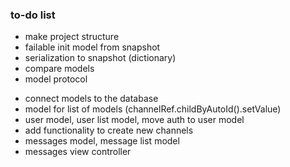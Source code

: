###  to-do list

+ make project structure
+ failable init model from snapshot
+ serialization to snapshot (dictionary)
+ compare models
+ model protocol

- connect models to the database
- model for list of models (channelRef.childByAutoId().setValue)
- user model, user list model, move auth to user model
- add functionality to create new channels
- messages model, message list model
- messages view controller
